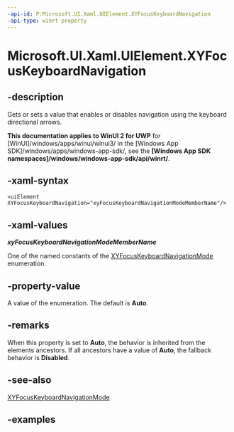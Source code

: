 ```yaml
---
-api-id: P:Microsoft.UI.Xaml.UIElement.XYFocusKeyboardNavigation
-api-type: winrt property
---
```


<!-- Property syntax.
public XYFocusKeyboardNavigationMode XYFocusKeyboardNavigation { get;  set; }
-->

# Microsoft.UI.Xaml.UIElement.XYFocusKeyboardNavigation

## -description

Gets or sets a value that enables or disables navigation using the keyboard directional arrows.

**This documentation applies to WinUI 2 for UWP** for [WinUI]/windows/apps/winui/winui3/ in the [Windows App SDK]/windows/apps/windows-app-sdk/, see the **[Windows App SDK namespaces]/windows/windows-app-sdk/api/winrt/**.

## -xaml-syntax

```xaml
<uiElement XYFocusKeyboardNavigation="xyFocusKeyboardNavigationModeMemberName"/>
```

## -xaml-values

***xyFocusKeyboardNavigationModeMemberName***

One of the named constants of the [XYFocusKeyboardNavigationMode](../microsoft.ui.xaml.input/xyfocuskeyboardnavigationmode.md) enumeration.

## -property-value

A value of the enumeration. The default is **Auto**.

## -remarks

When this property is set to **Auto**, the behavior is inherited from the elements ancestors. If all ancestors have a value of **Auto**, the fallback behavior is **Disabled**.  

## -see-also

[XYFocusKeyboardNavigationMode](../microsoft.ui.xaml.input/xyfocuskeyboardnavigationmode.md)

## -examples

